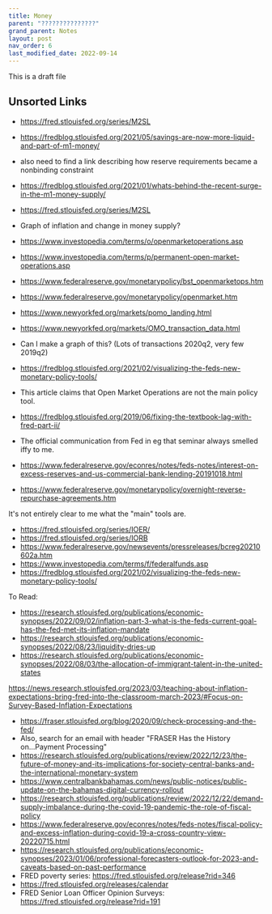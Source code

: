 ```yaml
---
title: Money
parent: "???????????????"
grand_parent: Notes
layout: post
nav_order: 6
last_modified_date: 2022-09-14
---
```


This is a draft file


## Unsorted Links

- https://fred.stlouisfed.org/series/M2SL
- https://fredblog.stlouisfed.org/2021/05/savings-are-now-more-liquid-and-part-of-m1-money/
- also need to find a link describing how reserve requirements became a nonbinding constraint
- https://fredblog.stlouisfed.org/2021/01/whats-behind-the-recent-surge-in-the-m1-money-supply/
- https://fred.stlouisfed.org/series/M2SL
- Graph of inflation and change in money supply?

- https://www.investopedia.com/terms/o/openmarketoperations.asp
- https://www.investopedia.com/terms/p/permanent-open-market-operations.asp
- https://www.federalreserve.gov/monetarypolicy/bst_openmarketops.htm
- https://www.federalreserve.gov/monetarypolicy/openmarket.htm
- https://www.newyorkfed.org/markets/pomo_landing.html
- https://www.newyorkfed.org/markets/OMO_transaction_data.html
- Can I make a graph of this? (Lots of transactions 2020q2, very few 2019q2)
- https://fredblog.stlouisfed.org/2021/02/visualizing-the-feds-new-monetary-policy-tools/

- This article claims that Open Market Operations are not the main policy tool.
- https://fredblog.stlouisfed.org/2019/06/fixing-the-textbook-lag-with-fred-part-ii/
- The official communication from Fed in eg that seminar always smelled iffy to me.
- https://www.federalreserve.gov/econres/notes/feds-notes/interest-on-excess-reserves-and-us-commercial-bank-lending-20191018.html
- https://www.federalreserve.gov/monetarypolicy/overnight-reverse-repurchase-agreements.htm
  
It's not entirely clear to me what the "main" tools are.
- https://fred.stlouisfed.org/series/IOER/
- https://fred.stlouisfed.org/series/IORB
- https://www.federalreserve.gov/newsevents/pressreleases/bcreg20210602a.htm
- https://www.investopedia.com/terms/f/federalfunds.asp
- https://fredblog.stlouisfed.org/2021/02/visualizing-the-feds-new-monetary-policy-tools/


To Read:
- https://research.stlouisfed.org/publications/economic-synopses/2022/09/02/inflation-part-3-what-is-the-feds-current-goal-has-the-fed-met-its-inflation-mandate
- https://research.stlouisfed.org/publications/economic-synopses/2022/08/23/liquidity-dries-up
- https://research.stlouisfed.org/publications/economic-synopses/2022/08/03/the-allocation-of-immigrant-talent-in-the-united-states


https://news.research.stlouisfed.org/2023/03/teaching-about-inflation-expectations-bring-fred-into-the-classroom-march-2023/#Focus-on-Survey-Based-Inflation-Expectations

- https://fraser.stlouisfed.org/blog/2020/09/check-processing-and-the-fed/
- Also, search for an email with header "FRASER Has the History on...Payment Processing"
- https://research.stlouisfed.org/publications/review/2022/12/23/the-future-of-money-and-its-implications-for-society-central-banks-and-the-international-monetary-system
- https://www.centralbankbahamas.com/news/public-notices/public-update-on-the-bahamas-digital-currency-rollout
- https://research.stlouisfed.org/publications/review/2022/12/22/demand-supply-imbalance-during-the-covid-19-pandemic-the-role-of-fiscal-policy
- https://www.federalreserve.gov/econres/notes/feds-notes/fiscal-policy-and-excess-inflation-during-covid-19-a-cross-country-view-20220715.html
- https://research.stlouisfed.org/publications/economic-synopses/2023/01/06/professional-forecasters-outlook-for-2023-and-caveats-based-on-past-performance
- FRED poverty series: https://fred.stlouisfed.org/release?rid=346
- https://fred.stlouisfed.org/releases/calendar
- FRED Senior Loan Officer Opinion Surveys: https://fred.stlouisfed.org/release?rid=191

